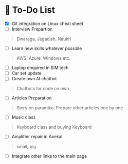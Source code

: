 # 📝 To-Do List

- [x] Git integration on Linux cheat sheet
- [ ] Interview Prepartion
> Dwaraga, Jagadish, Naukri
- [ ] Learn new skills whatever possible
> AWS, Azure, Windows etc.
- [ ] Laptop enquired in SIM tech
- [ ] Car set update
- [ ] Create own AI chatbot
> Chatbots for code on own
- [ ] Articles Preparation
> Story on paramiko, Prepare other articles one by one
- [ ] Music class
> Keyboard class and buying Keyboard
- [ ] Amplifier repair in Anekal
> small, big
- [ ] Integrate other links to the main page